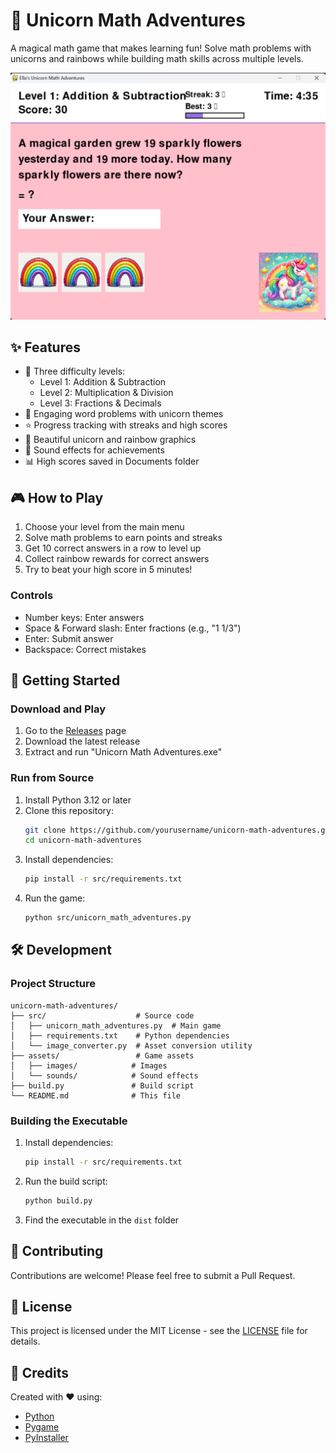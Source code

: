 # 🦄 Unicorn Math Adventures

A magical math game that makes learning fun! Solve math problems with unicorns and rainbows while building math skills across multiple levels.

![Game Screenshot](screenshot.png)

## ✨ Features

- 🎯 Three difficulty levels:
  - Level 1: Addition & Subtraction
  - Level 2: Multiplication & Division
  - Level 3: Fractions & Decimals
- 🌈 Engaging word problems with unicorn themes
- ⭐ Progress tracking with streaks and high scores
- 🎨 Beautiful unicorn and rainbow graphics
- 🎵 Sound effects for achievements
- 📊 High scores saved in Documents folder

## 🎮 How to Play

1. Choose your level from the main menu
2. Solve math problems to earn points and streaks
3. Get 10 correct answers in a row to level up
4. Collect rainbow rewards for correct answers
5. Try to beat your high score in 5 minutes!

### Controls
- Number keys: Enter answers
- Space & Forward slash: Enter fractions (e.g., "1 1/3")
- Enter: Submit answer
- Backspace: Correct mistakes

## 🚀 Getting Started

### Download and Play

1. Go to the [Releases](../../releases) page
2. Download the latest release
3. Extract and run "Unicorn Math Adventures.exe"

### Run from Source

1. Install Python 3.12 or later
2. Clone this repository:
   ```bash
   git clone https://github.com/yourusername/unicorn-math-adventures.git
   cd unicorn-math-adventures
   ```
3. Install dependencies:
   ```bash
   pip install -r src/requirements.txt
   ```
4. Run the game:
   ```bash
   python src/unicorn_math_adventures.py
   ```

## 🛠️ Development

### Project Structure
```
unicorn-math-adventures/
├── src/                    # Source code
│   ├── unicorn_math_adventures.py  # Main game
│   ├── requirements.txt    # Python dependencies
│   └── image_converter.py  # Asset conversion utility
├── assets/                 # Game assets
│   ├── images/            # Images
│   └── sounds/            # Sound effects
├── build.py               # Build script
└── README.md              # This file
```

### Building the Executable

1. Install dependencies:
   ```bash
   pip install -r src/requirements.txt
   ```
2. Run the build script:
   ```bash
   python build.py
   ```
3. Find the executable in the `dist` folder

## 🤝 Contributing

Contributions are welcome! Please feel free to submit a Pull Request.

## 📝 License

This project is licensed under the MIT License - see the [LICENSE](LICENSE) file for details.

## 🙏 Credits

Created with ❤️ using:
- [Python](https://www.python.org/)
- [Pygame](https://www.pygame.org/)
- [PyInstaller](https://www.pyinstaller.org/)

